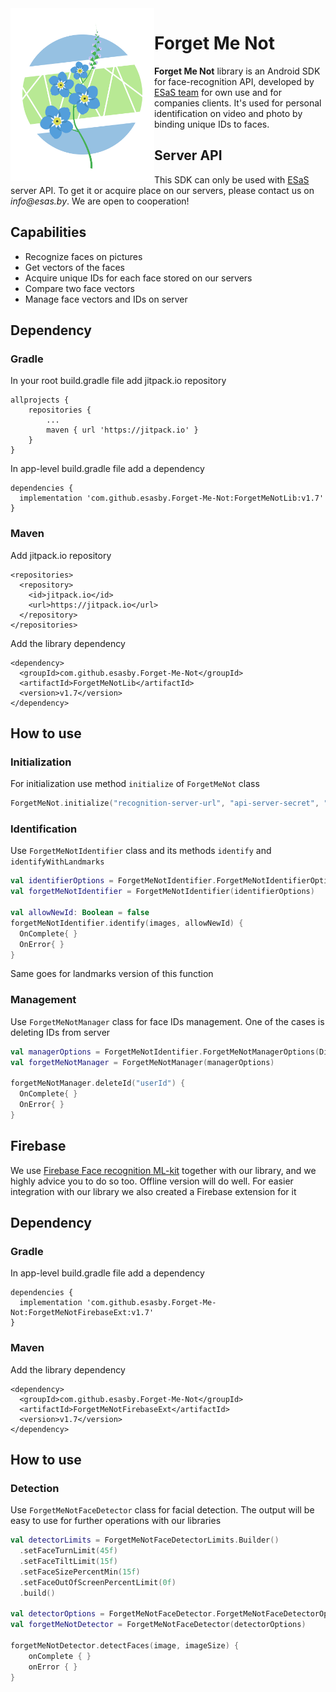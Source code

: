 <a href="https://github.com/esasby/Forget-Me-Not">
  <img src="./Logo.svg" alt="Forget Me Not Logo" align="left" width="230">
</a>

Forget Me Not
======================

**Forget Me Not** library is an Android SDK for face-recognition API, developed by [ESaS team](https://esas.by/) for own use and for companies clients. It's used for personal identification on video and photo by binding unique IDs to faces.

## Server API
This SDK can only be used with [ESaS](https://esas.by/) server API. To get it or acquire place on our servers, please contact us on _info@esas.by_. 
We are open to cooperation! 

## Capabilities
- Recognize faces on pictures
- Get vectors of the faces
- Acquire unique IDs for each face stored on our servers
- Compare two face vectors
- Manage face vectors and IDs on server

## Dependency

### Gradle
In your root build.gradle file add jitpack.io repository
~~~ Gradle
allprojects {
	repositories {
		...
		maven { url 'https://jitpack.io' }
	}
}
~~~

In app-level build.gradle file add a dependency
~~~ Gradle
dependencies {
  implementation 'com.github.esasby.Forget-Me-Not:ForgetMeNotLib:v1.7'
}
~~~

### Maven
Add jitpack.io repository
~~~ Maven
<repositories>
  <repository>
    <id>jitpack.io</id>
    <url>https://jitpack.io</url>
  </repository>
</repositories>
~~~

Add the library dependency
~~~ Maven
<dependency>
  <groupId>com.github.esasby.Forget-Me-Not</groupId>
  <artifactId>ForgetMeNotLib</artifactId>
  <version>v1.7</version>
</dependency>
~~~

## How to use
### Initialization
For initialization use method `initialize` of `ForgetMeNot` class
~~~ Kotlin
ForgetMeNot.initialize("recognition-server-url", "api-server-secret", "api-token-url")
~~~
### Identification
Use `ForgetMeNotIdentifier` class and its methods `identify` and `identifyWithLandmarks`
~~~ Kotlin
val identifierOptions = ForgetMeNotIdentifier.ForgetMeNotIdentifierOptions(Dispatchers.Main, "MyServerGroup")
val forgetMeNotIdentifier = ForgetMeNotIdentifier(identifierOptions)

val allowNewId: Boolean = false
forgetMeNotIdentifier.identify(images, allowNewId) {
  OnComplete{ }
  OnError{ }
}
~~~ 
Same goes for landmarks version of this function

### Management
Use `ForgetMeNotManager` class for face IDs management. One of the cases is deleting IDs from server
~~~ Kotlin
val managerOptions = ForgetMeNotIdentifier.ForgetMeNotManagerOptions(Dispatchers.Main, "MyServerGroup")
val forgetMeNotManager = ForgetMeNotManager(managerOptions)

forgetMeNotManager.deleteId("userId") {
  OnComplete{ }
  OnError{ }
}
~~~

## Firebase
We use [Firebase Face recognition ML-kit](https://firebase.google.com/docs/ml-kit/android/detect-faces) 
together with our library, and we highly advice you to do so too. Offline version will do well. For easier integration with our library
we also created a Firebase extension for it

## Dependency

### Gradle
In app-level build.gradle file add a dependency
~~~ Gradle
dependencies {
  implementation 'com.github.esasby.Forget-Me-Not:ForgetMeNotFirebaseExt:v1.7'
}
~~~

### Maven
Add the library dependency
~~~ Maven
<dependency>
  <groupId>com.github.esasby.Forget-Me-Not</groupId>
  <artifactId>ForgetMeNotFirebaseExt</artifactId>
  <version>v1.7</version>
</dependency>
~~~

## How to use
### Detection
Use `ForgetMeNotFaceDetector` class for facial detection. The output will be easy 
to use for further operations with our libraries
~~~ Kotlin
val detectorLimits = ForgetMeNotFaceDetectorLimits.Builder()
  .setFaceTurnLimit(45f)
  .setFaceTiltLimit(15f)
  .setFaceSizePercentMin(15f)
  .setFaceOutOfScreenPercentLimit(0f)
  .build()

val detectorOptions = ForgetMeNotFaceDetector.ForgetMeNotFaceDetectorOptions(Main, detectorLimits)
val forgetMeNotDetector = ForgetMeNotFaceDetector(detectorOptions)

forgetMeNotDetector.detectFaces(image, imageSize) {
    onComplete { }
    onError { }
}
~~~
